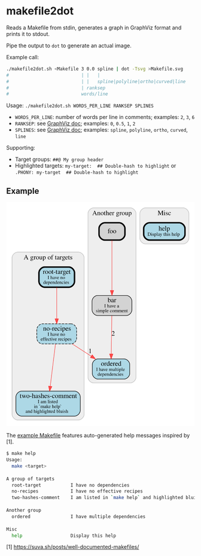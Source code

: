 # makefile2dot

Reads a Makefile from stdin, generates a graph in GraphViz format and prints it to stdout.

Pipe the output to `dot` to generate an actual image.

Example call:
```bash
./makefile2dot.sh <Makefile 3 0.0 spline | dot -Tsvg >Makefile.svg
#                           | |   |
#                           | |   spline|polyline|ortho|curved|line
#                           | ranksep
#                           words/line
```

Usage: `./makefile2dot.sh WORDS_PER_LINE RANKSEP SPLINES`
- `WORDS_PER_LINE`: number of words per line in comments; examples: `2`, `3`, `6`
- `RANKSEP`: see [GraphViz doc](https://www.graphviz.org/doc/info/attrs.html#d:ranksep); examples: `0`, `0.5`, `1`, `2`
- `SPLINES`: see [GraphViz doc](https://www.graphviz.org/doc/info/attrs.html#d:splines); examples: `spline`, `polyline`, `ortho`, `curved`, `line`

Supporting:
- Target groups: `##@ My group header`
- Highlighted targets: `my-target:  ## Double-hash to highlight` or `.PHONY: my-target  ## Double-hash to highlight`

## Example

![alt text](example/Makefile.svg)

The [example Makefile](example/Makefile) features auto-generated help messages inspired by [1].

```bash
$ make help
Usage:
  make <target>

A group of targets
  root-target           I have no dependencies
  no-recipes            I have no effective recipes
  two-hashes-comment    I am listed in `make help` and highlighted bluish

Another group
  ordered               I have multiple dependencies

Misc
  help                  Display this help
```

[1] https://suva.sh/posts/well-documented-makefiles/
